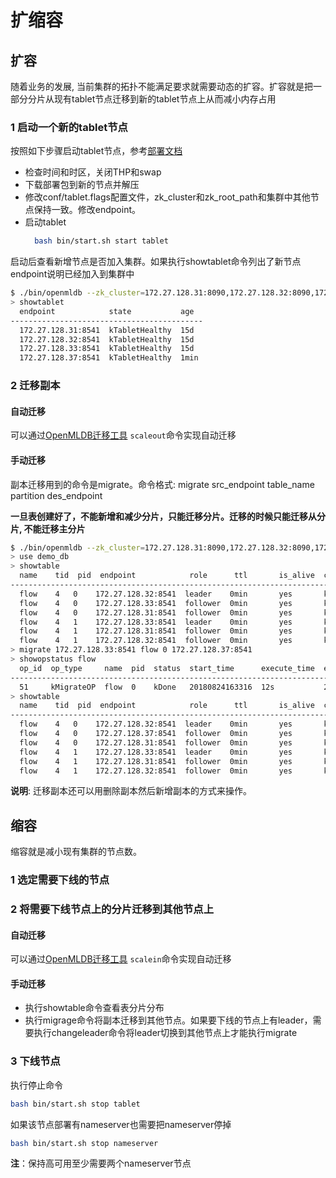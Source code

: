 # 扩缩容

## 扩容

随着业务的发展, 当前集群的拓扑不能满足要求就需要动态的扩容。扩容就是把一部分分片从现有tablet节点迁移到新的tablet节点上从而减小内存占用

### 1 启动一个新的tablet节点
按照如下步骤启动tablet节点，参考[部署文档](../deploy/install_deploy.md)
- 检查时间和时区，关闭THP和swap
- 下载部署包到新的节点并解压
- 修改conf/tablet.flags配置文件，zk_cluster和zk_root_path和集群中其他节点保持一致。修改endpoint。
- 启动tablet
  ```bash
    bash bin/start.sh start tablet
  ```
启动后查看新增节点是否加入集群。如果执行showtablet命令列出了新节点endpoint说明已经加入到集群中

```bash
$ ./bin/openmldb --zk_cluster=172.27.128.31:8090,172.27.128.32:8090,172.27.128.33:8090 --zk_root_path=/openmldb_cluster --role=ns_client
> showtablet
  endpoint            state           age
-------------------------------------------
  172.27.128.31:8541  kTabletHealthy  15d
  172.27.128.32:8541  kTabletHealthy  15d
  172.27.128.33:8541  kTabletHealthy  15d
  172.27.128.37:8541  kTabletHealthy  1min
```

### 2 迁移副本

#### 自动迁移

可以通过[OpenMLDB迁移工具](./openmldb_ops.md) `scaleout`命令实现自动迁移

#### 手动迁移

副本迁移用到的命令是migrate。命令格式: migrate src\_endpoint table\_name partition des\_endpoint  

**一旦表创建好了，不能新增和减少分片，只能迁移分片。迁移的时候只能迁移从分片, 不能迁移主分片**

```bash
$ ./bin/openmldb --zk_cluster=172.27.128.31:8090,172.27.128.32:8090,172.27.128.33:8090 --zk_root_path=/openmldb_cluster --role=ns_client
> use demo_db
> showtable
  name    tid  pid  endpoint            role      ttl       is_alive  compress_type  offset   record_cnt  memused
----------------------------------------------------------------------------------------------------------------------
  flow    4   0    172.27.128.32:8541  leader    0min       yes       kNoCompress    0        0           0.000
  flow    4   0    172.27.128.33:8541  follower  0min       yes       kNoCompress    0        0           0.000
  flow    4   0    172.27.128.31:8541  follower  0min       yes       kNoCompress    0        0           0.000
  flow    4   1    172.27.128.33:8541  leader    0min       yes       kNoCompress    0        0           0.000
  flow    4   1    172.27.128.31:8541  follower  0min       yes       kNoCompress    0        0           0.000
  flow    4   1    172.27.128.32:8541  follower  0min       yes       kNoCompress    0        0           0.000
> migrate 172.27.128.33:8541 flow 0 172.27.128.37:8541
> showopstatus flow
  op_id  op_type     name  pid  status  start_time      execute_time  end_time        cur_task
------------------------------------------------------------------------------------------------
  51     kMigrateOP  flow  0    kDone   20180824163316  12s           20180824163328  -
> showtable
  name    tid  pid  endpoint            role      ttl       is_alive  compress_type  offset   record_cnt  memused
----------------------------------------------------------------------------------------------------------------------
  flow    4   0    172.27.128.32:8541  leader    0min       yes       kNoCompress    0        0           0.000
  flow    4   0    172.27.128.37:8541  follower  0min       yes       kNoCompress    0        0           0.000
  flow    4   0    172.27.128.31:8541  follower  0min       yes       kNoCompress    0        0           0.000
  flow    4   1    172.27.128.33:8541  leader    0min       yes       kNoCompress    0        0           0.000
  flow    4   1    172.27.128.31:8541  follower  0min       yes       kNoCompress    0        0           0.000
  flow    4   1    172.27.128.32:8541  follower  0min       yes       kNoCompress    0        0           0.000
```
**说明**: 迁移副本还可以用删除副本然后新增副本的方式来操作。

## 缩容

缩容就是减小现有集群的节点数。

### 1 选定需要下线的节点
### 2 将需要下线节点上的分片迁移到其他节点上

#### 自动迁移

可以通过[OpenMLDB迁移工具](./openmldb_ops.md) `scalein`命令实现自动迁移

#### 手动迁移

* 执行showtable命令查看表分片分布
* 执行migrage命令将副本迁移到其他节点。如果要下线的节点上有leader，需要执行changeleader命令将leader切换到其他节点上才能执行migrate

### 3 下线节点
执行停止命令
```bash
bash bin/start.sh stop tablet
```
如果该节点部署有nameserver也需要把nameserver停掉
```bash
bash bin/start.sh stop nameserver
```
**注**：保持高可用至少需要两个nameserver节点
